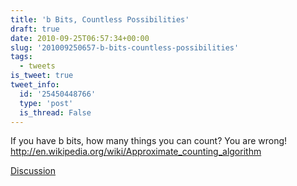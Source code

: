 ```yaml
---
title: 'b Bits, Countless Possibilities'
draft: true
date: 2010-09-25T06:57:34+00:00
slug: '201009250657-b-bits-countless-possibilities'
tags:
  - tweets
is_tweet: true
tweet_info:
  id: '25450448766'
  type: 'post'
  is_thread: False
---
```




If you have b bits, how many things you can count? You are wrong! http://en.wikipedia.org/wiki/Approximate_counting_algorithm

[Discussion](https://x.com/sytelus/status/25450448766)
